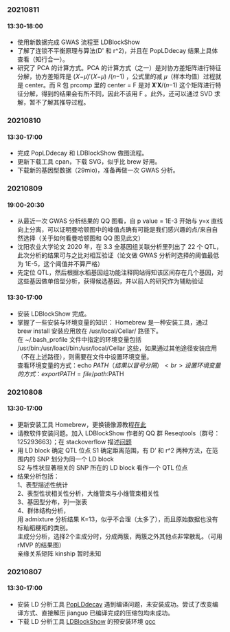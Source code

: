 ### 20210811
#### 13:30-18:00
* 使用新数据完成 GWAS 流程至 LDBlockShow
* 了解了连锁不平衡原理与算法(D' 和 r^2)，并且在 PopLDdecay 结果上具体查看（知行合一）。
* 研究了 PCA 的计算方式。PCA 的计算方式（之一）是对协方差矩阵进行特征分解，协方差矩阵是 (𝑋−𝜇)′(𝑋−𝜇) /(𝑛−1) ，公式里的减 𝜇（样本均值）过程就是 center。而 R 包 prcomp 里的 center = F 是对 𝐗′𝐗/(𝑛−1) 这个矩阵进行特征分解，得到的结果会有所不同，因此不该用 F 。此外，还可以通过 SVD 求解，暂不了解其推导过程。

### 20210810
#### 13:30-17:00
* 完成 PopLDdecay 和 LDBlockShow 做图流程。
* 更新下载工具 cpan，下载 SVG，似乎比 brew 好用。
* 下载新的基因型数据（29mio)，准备再做一次 GWAS 分析。

### 20210809
#### 19:00-20:30
* 从最近一次 GWAS 分析结果的 QQ 图看，自 p value = 1E-3 开始与 y=x 直线向上分离，可以证明曼哈顿图中的峰值点确有可能是我们感兴趣的点/来自自然选择（关于如何看曼哈顿图和 QQ 图见此文）
* 沈阳农业大学论文 2020 年，在 3.3 全基因组关联分析里列出了 22 个 QTL，此次分析的结果可与之比对相互验证（论文做 GWAS 分析时选择的阈值最低为 1E-5，这个阈值并不算严格）
* 先定位 QTL，然后根据水稻基因组功能注释网站得知该区间存在几个基因，对这些基因做单倍型分析，获得候选基因，并以前人的研究作为辅助验证

#### 13:30-17:00
* 安装 LDBlockShow 完成。
* 掌握了一些安装与环境变量的知识：
  Homebrew 是一种安装工具，通过 brew install 安装应用放在 /usr/local/Cellar/ 路径下。<br>
  在 ~/.bash_profile 文件中指定的环境变量包括 /usr/bin:/usr/loacl/bin:/usr/local/Cellar 这些，如果通过其他途径安装应用（不在上述路径），则需要在文件中设置环境变量。<br>
  查看环境变量的方式：echo $PATH （结果以冒号分隔）<br>
  设置环境变量的方式：export PATH = file/path:$PATH

### 20210808
#### 13:30-17:00
* 更新安装工具 Homebrew，更换镜像源教程[在此](https://blog.csdn.net/H_WeiC/article/details/107857302)
* 请教软件安装问题。加入 LDBlockShow 作者的 QQ 群 Reseqtools（群号：125293663）；在 stackoverflow 描述[问题](https://stackoverflow.com/questions/68698315/ld-symbols-not-found-for-architecture-x86-64-after-the-make-command)
* 用 LD block 确定 QTL 位点
  S1 确定距离范围，有 D’ 和 r^2 两种方法，在范围内的 SNP 划分为同一个 LD block <br>
  S2 与性状显著相关的 SNP 所在的 LD block 看作一个 QTL 位点<br>
* 结果分析包括：<br>
  1、表型描述性统计<br>
  2、表型性状相关性分析，大维管束与小维管束相关性<br>
  3、基因型分布，列一张表<br>
  4、群体结构分析，<br>
    用 admixture 分析结果 K=13，似乎不合理（太多了），而且原始数据也没有标籼稻粳稻的类别。<br>
    主成分分析，选择2个主成分时，分成两簇，两簇之外其他点非常散乱。（可用 rMVP 的结果图）<br>
    亲缘关系矩阵 kinship 暂时未知<br>

### 20210807
#### 13:30-17:00
* 安装 LD 分析工具 [PopLDdecay](https://github.com/BGI-shenzhen/PopLDdecay) 遇到编译问题，未安装成功。尝试了改变编译方式、直接解压 jianguo 已编译完成的压缩包均未成功。
* 下载 LD 分析工具 [LDBlockShow](https://github.com/BGI-shenzhen/LDBlockShow/) 的预安装环境 [gcc](https://gcc.gnu.org/git.html)

